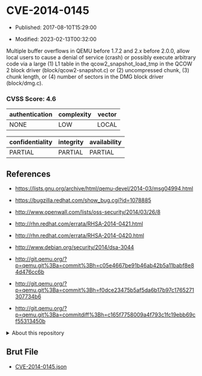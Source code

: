 # CVE-2014-0145

- Published: 2017-08-10T15:29:00

- Modified: 2023-02-13T00:32:00

Multiple buffer overflows in QEMU before 1.7.2 and 2.x before 2.0.0, allow local users to cause a denial of service (crash) or possibly execute arbitrary code via a large (1) L1 table in the qcow2_snapshot_load_tmp in the QCOW 2 block driver (block/qcow2-snapshot.c) or (2) uncompressed chunk, (3) chunk length, or (4) number of sectors in the DMG block driver (block/dmg.c).

### CVSS Score: **4.6**

| authentication | complexity | vector |
| --- | --- | --- |
| NONE | LOW | LOCAL |

| confidentiality | integrity | availability |
| --- | --- | --- |
| PARTIAL | PARTIAL | PARTIAL |

## References

* https://lists.gnu.org/archive/html/qemu-devel/2014-03/msg04994.html

* https://bugzilla.redhat.com/show_bug.cgi?id=1078885

* http://www.openwall.com/lists/oss-security/2014/03/26/8

* http://rhn.redhat.com/errata/RHSA-2014-0421.html

* http://rhn.redhat.com/errata/RHSA-2014-0420.html

* http://www.debian.org/security/2014/dsa-3044

* http://git.qemu.org/?p=qemu.git%3Ba=commit%3Bh=c05e4667be91b46ab42b5a11babf8e84d476cc6b

* http://git.qemu.org/?p=qemu.git%3Ba=commit%3Bh=f0dce23475b5af5da6b17b97c1765271307734b6

* http://git.qemu.org/?p=qemu.git%3Ba=commitdiff%3Bh=c165f7758009a4f793c1fc19ebb69cf55313450b

<details>
<summary>About this repository</summary> 

  This repository is part of the project [Live Hack CVE](https://github.com/Live-Hack-CVE). Main website can be found [www.live-hack.org](https://www.live-hack.org) 
  
  Made by [Sn0wAlice](https://github.com/Sn0wAlice) for the people that care about security and need to have a feed of the latest CVEs. Hope you enjoy it, don't forget to star the repo and follow me on [Twitter](https://twitter.com/Sn0wAlice) and [Github](https://github.com/Sn0wAlice). And that is my [personnal website](https://www.alice-snow.me/)

  - [Home Page](https://github.com/Live-Hack-CVE)
  - [Framework](https://github.com/Live-Hack-CVE/cve-framework)
  - [CVE database](https://github.com/Live-Hack-CVE/full_database)
  - [Changelog](https://github.com/Live-Hack-CVE/Changelog)
</details>

## Brut File

* [CVE-2014-0145.json](https://raw.githubusercontent.com/Live-Hack-CVE/full_database/main/cves/2014/CVE-2014-0145.json)

